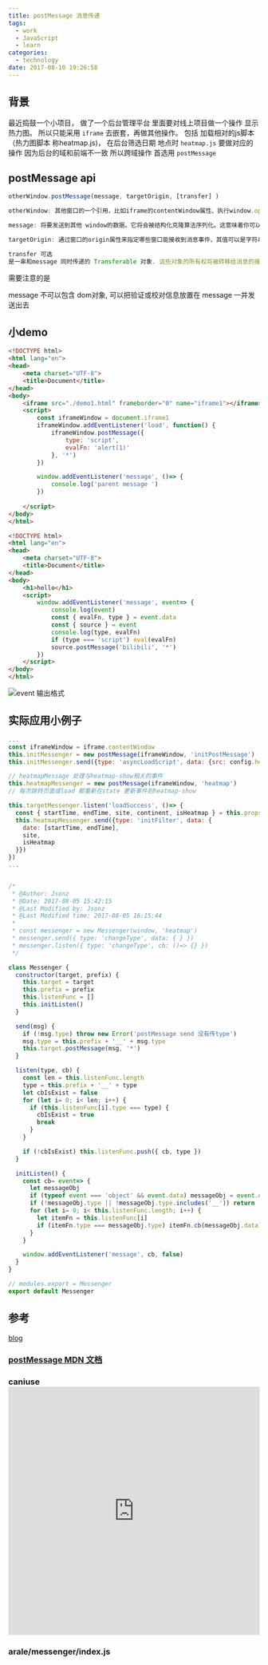 ```yaml
---
title: postMessage 消息传递
tags:
  - work
  - JavaScript
  - learn
categories:
  - technology
date: 2017-08-10 19:26:58
---
```


## 背景

最近捣鼓一个小项目， 做了一个后台管理平台 里面要对线上项目做一个操作 显示热力图。
所以只能采用 `iframe` 去嵌套，再做其他操作。
包括 加载相对的js脚本（热力图脚本 称heatmap.js)， 在后台筛选日期 地点时 `heatmap.js` 要做对应的操作
因为后台的域和前端不一致 所以跨域操作 首选用 `postMessage`

## postMessage api

```JavaScript
otherWindow.postMessage(message, targetOrigin, [transfer] )

otherWindow: 其他窗口的一个引用，比如iframe的contentWindow属性、执行window.open返回的窗口对象、或者是命名过或数值索引的window.frames。

message: 将要发送到其他 window的数据。它将会被结构化克隆算法序列化。这意味着你可以不受什么限制的将数据对象安全的传送给目标窗口而无需自己序列化。

targetOrigin: 通过窗口的origin属性来指定哪些窗口能接收到消息事件，其值可以是字符串"*"（表示无限制）或者一个URI。在发送消息的时候，如果目标窗口的协议、主机地址或端口这三者的任意一项不匹配targetOrigin提供的值，那么消息就不会被发送；只有三者完全匹配，消息才会被发送。这个机制用来控制消息可以发送到哪些窗口；例如，当用postMessage传送密码时，这个参数就显得尤为重要，必须保证它的值与这条包含密码的信息的预期接受者的orign属性完全一致，来防止密码被恶意的第三方截获。如果你明确的知道消息应该发送到哪个窗口，那么请始终提供一个有确切值的targetOrigin，而不是*。不提供确切的目标将导致数据泄露到任何对数据感兴趣的恶意站点。

transfer 可选
是一串和message 同时传递的 Transferable 对象. 这些对象的所有权将被转移给消息的接收方，而发送一方将不再保有所有权。
```

需要注意的是

message 不可以包含 dom对象, 可以把验证或校对信息放置在 message 一并发送出去


## 小demo

```html a.html
<!DOCTYPE html>
<html lang="en">
<head>
    <meta charset="UTF-8">
    <title>Document</title>
</head>
<body>
    <iframe src="./demo1.html" frameborder="0" name="iframe1"></iframe>
    <script>
        const iframeWindow = document.iframe1
        iframeWindow.addEventListener('load', function() {
            iframeWindow.postMessage({
                type: 'script',
                evalFn: 'alert(1)'
            }, '*')
        })

        window.addEventListener('message', ()=> {
            console.log('parent message ')
        })
        
    </script>
</body>
</html>
```

```html b.html
<!DOCTYPE html>
<html lang="en">
<head>
    <meta charset="UTF-8">
    <title>Document</title>
</head>
<body>
    <h1>hello</h1>
    <script>
        window.addEventListener('message', event=> {
            console.log(event)
            const { evalFn, type } = event.data
            const { source } = event
            console.log(type, evalFn)
            if (type === 'script') eval(evalFn)
            source.postMessage('bilibili', '*')
        })
    </script>
</body>
</html>
```

![event 输出格式](./post_message_data.png)

## 实际应用小例子

```JavaScript admin-iframe/index.js
...
const iframeWindow = iframe.contentWindow
this.initMessenger = new postMessage(iframeWindow, 'initPostMessage')
this.initMessenger.send({type: 'asyncLoadScript', data: {src: config.heatmapJs}})

// heatmapMessage 处理与heatmap-show相关的事件
this.heatmapMessenger = new postMessage(iframeWindow, 'heatmap')
// 每次跳转页面或load 都重新在state 更新事件到heatmap-show

this.targetMessenger.listen('loadSuccess', ()=> {
  const { startTime, endTime, site, continent, isHeatmap } = this.props.heatmap
  this.heatmapMessenger.send({type: 'initFilter', data: {
    date: [startTime, endTime],
    site,
    isHeatmap
  }})
})
...
```

```JavaScript postMessage.js

/*
 * @Author: Jsonz 
 * @Date: 2017-08-05 15:42:15 
 * @Last Modified by: Jsonz
 * @Last Modified time: 2017-08-05 16:15:44
 * 
 * const messenger = new Messenger(window, 'heatmap')
 * messenger.send({ type: 'changeType', data: { } })
 * messenger.listen({ type: 'changeType', cb: ()=> {} })
 */

class Messenger {
  constructor(target, prefix) {
    this.target = target
    this.prefix = prefix
    this.listenFunc = []
    this.initListen()
  }

  send(msg) {
    if (!msg.type) throw new Error('postMessage send 没有传type')
    msg.type = this.prefix + '__' + msg.type
    this.target.postMessage(msg, '*')
  }

  listen(type, cb) {
    const len = this.listenFunc.length
    type = this.prefix + '__' + type
    let cbIsExist = false
    for (let i= 0; i< len; i++) {
      if (this.listenFunc[i].type === type) {
        cbIsExist = true
        break
      }
    }

    if (!cbIsExist) this.listenFunc.push({ cb, type })
  }

  initListen() {
    const cb= event=> {
      let messageObj
      if (typeof event === 'object' && event.data) messageObj = event.data
      if (!messageObj.type || !messageObj.type.includes('__')) return
      for (let i= 0; i< this.listenFunc.length; i++) {
        let itemFn = this.listenFunc[i]
        if (itemFn.type === messageObj.type) itemFn.cb(messageObj.data)
      }
    }

    window.addEventListener('message', cb, false)
  }
}

// modules.export = Messenger
export default Messenger

```


## 参考

[blog](https://jsonz1993.github.io/2017/08/postMessage-%E6%B6%88%E6%81%AF%E4%BC%A0%E9%80%92/)

### [postMessage MDN 文档](https://developer.mozilla.org/zh-CN/docs/Web/API/Window/postMessage)

### caniuse <iframe height=498 width="100%" src="http://caniuse.com/#search=postmessage" frameborder=0 allowfullscreen></iframe>

### arale/messenger/index.js